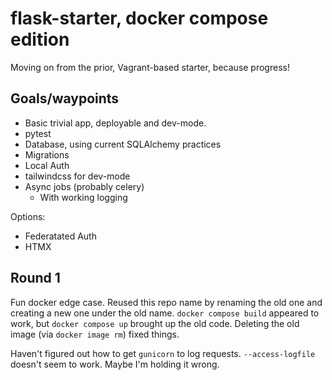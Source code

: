 # flask-starter, docker compose edition

Moving on from the prior, Vagrant-based starter, because progress!

## Goals/waypoints

  * Basic trivial app, deployable and dev-mode.
  * pytest
  * Database, using current SQLAlchemy practices
  * Migrations
  * Local Auth
  * tailwindcss for dev-mode
  * Async jobs (probably celery)
    * With working logging

Options:

  * Federatated Auth
  * HTMX

## Round 1

Fun docker edge case. Reused this repo name by renaming the old one and
creating a new one under the old name. `docker compose build` appeared
to work, but `docker compose up` brought up the old code. Deleting the
old image (via `docker image rm`) fixed things.

Haven't figured out how to get `gunicorn` to log requests. `--access-logfile`
doesn't seem to work. Maybe I'm holding it wrong.


